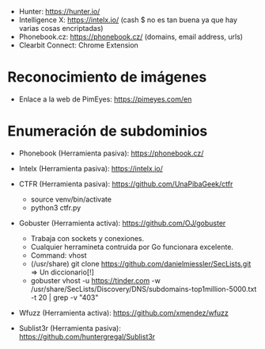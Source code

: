 - Hunter: https://hunter.io/
- Intelligence X: https://intelx.io/ (cash $ no es tan buena ya que hay varias cosas encriptadas)
- Phonebook.cz: https://phonebook.cz/ (domains, email address, urls)
- Clearbit Connect: Chrome Extension

# Reconocimiento de imágenes
- Enlace a la web de PimEyes: https://pimeyes.com/en

# Enumeración de subdominios
- Phonebook (Herramienta pasiva): https://phonebook.cz/
- Intelx (Herramienta pasiva): https://intelx.io/
- CTFR (Herramienta pasiva): https://github.com/UnaPibaGeek/ctfr
    - source venv/bin/activate
    - python3 ctfr.py     

- Gobuster (Herramienta activa): https://github.com/OJ/gobuster
    - Trabaja con sockets y conexiones.
    - Cualquier herramineta contruida por Go funcionara excelente.
    - Command: vhost
    - (/usr/share) git clone https://github.com/danielmiessler/SecLists.git => Un diccionario[!]
    - gobuster vhost -u https://tinder.com -w /usr/share/SecLists/Discovery/DNS/subdomains-top1million-5000.txt -t 20 | grep -v "403"
    
- Wfuzz (Herramienta activa): https://github.com/xmendez/wfuzz
- Sublist3r (Herramienta pasiva): https://github.com/huntergregal/Sublist3r